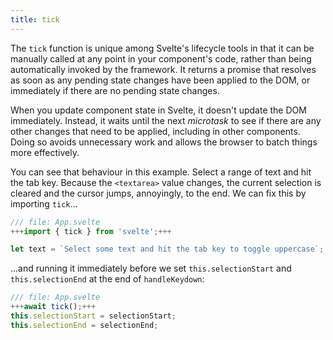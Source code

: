 ```yaml
---
title: tick
---
```


The `tick` function is unique among Svelte's lifecycle tools in that it can be manually called at any point in your component's code, rather than being automatically invoked by the framework. It returns a promise that resolves as soon as any pending state changes have been applied to the DOM, or immediately if there are no pending state changes.

When you update component state in Svelte, it doesn't update the DOM immediately. Instead, it waits until the next _microtask_ to see if there are any other changes that need to be applied, including in other components. Doing so avoids unnecessary work and allows the browser to batch things more effectively.

You can see that behaviour in this example. Select a range of text and hit the tab key. Because the `<textarea>` value changes, the current selection is cleared and the cursor jumps, annoyingly, to the end. We can fix this by importing `tick`...

```js
/// file: App.svelte
+++import { tick } from 'svelte';+++

let text = `Select some text and hit the tab key to toggle uppercase`;
```

...and running it immediately before we set `this.selectionStart` and `this.selectionEnd` at the end of `handleKeydown`:

```js
/// file: App.svelte
+++await tick();+++
this.selectionStart = selectionStart;
this.selectionEnd = selectionEnd;
```
